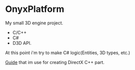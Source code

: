 # OnyxPlatform
My small 3D engine project.
 - C/C++
 - C#
 - D3D API.

At this point i'm try to make C# logic(Entities, 3D types, etc.)

[Guide](https://github.com/pardcode/CPP-3D-Game-Tutorial-Series) that im use for creating DirectX C++ part.

